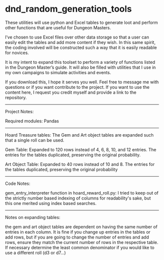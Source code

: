 ﻿# dnd_random_generation_tools
These utilities will use python and Excel tables to generate loot and perform other functions that are useful for Dungeon Masters. 

I’ve chosen to use Excel files over other data storage so that a user can easily edit the tables and add more content if they wish. In this same spirit, the coding involved will be constructed such a way that it is easily readable for novices.

It is my intent to expand this toolset to perform a variety of functions listed in the Dungeon Master’s guide. It will also be filled with utilities that I use in my own campaigns to simulate activities and events. 

If you download this, I hope it serves you well. Feel free to message me with questions or if you want contribute to the project. If you want to use the content here, I request you credit myself and provide a link to the repository.

--------------------------------------------




Project Notes:

Required modules:
Pandas

----------------------------

Hoard Treasure tables:
The Gem and Art object tables are expanded such that a single roll can be used. 

Gem Table: Expanded to 120 rows instead of  4, 6, 8, 10, and 12 entries. The entries for the tables duplicated, preserving the original probability.

Art Object Table: Expanded to 40 rows instead of 10 and 8. The entries for the tables duplicated, preserving the original probability

---------------------

Code Notes:

gem_entry_interpreter function in hoard_reward_roll.py: I tried to keep out of the strictly number based indexing of columns for readability's sake, but this one merited using index based searches. 



----------------------------

Notes on expanding tables:

the gem and art object tables are dependent on having the same number of entries in each column. It is fine if you change up entries in the tables or add rows, but if you are going to change the number of entries and add rows, ensure they match the current number of rows in the respective table. If necessary determine the least common denominator if you would like to use a different roll (d3 or d7...)
